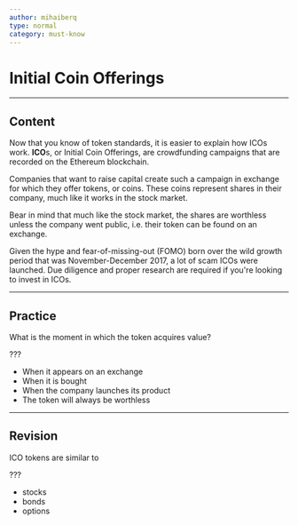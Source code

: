 ```yaml
---
author: mihaiberq
type: normal
category: must-know
---
```


# Initial Coin Offerings


---

## Content

Now that you know of token standards, it is easier to explain how ICOs work. **ICO**s, or Initial Coin Offerings, are crowdfunding campaigns that are recorded on the Ethereum blockchain.

Companies that want to raise capital create such a campaign in exchange for which they offer tokens, or coins. These coins represent shares in their company, much like it works in the stock market.

Bear in mind that much like the stock market, the shares are worthless unless the company went public, i.e. their token can be found on an exchange.

Given the hype and fear-of-missing-out (FOMO) born over the wild growth period that was November-December 2017, a lot of scam ICOs were launched. Due diligence and proper research are required if you're looking to invest in ICOs.


---

## Practice

What is the moment in which the token acquires value?

???

- When it appears on an exchange
- When it is bought
- When the company launches its product
- The token will always be worthless


---

## Revision

ICO tokens are similar to 

???

- stocks
- bonds
- options

